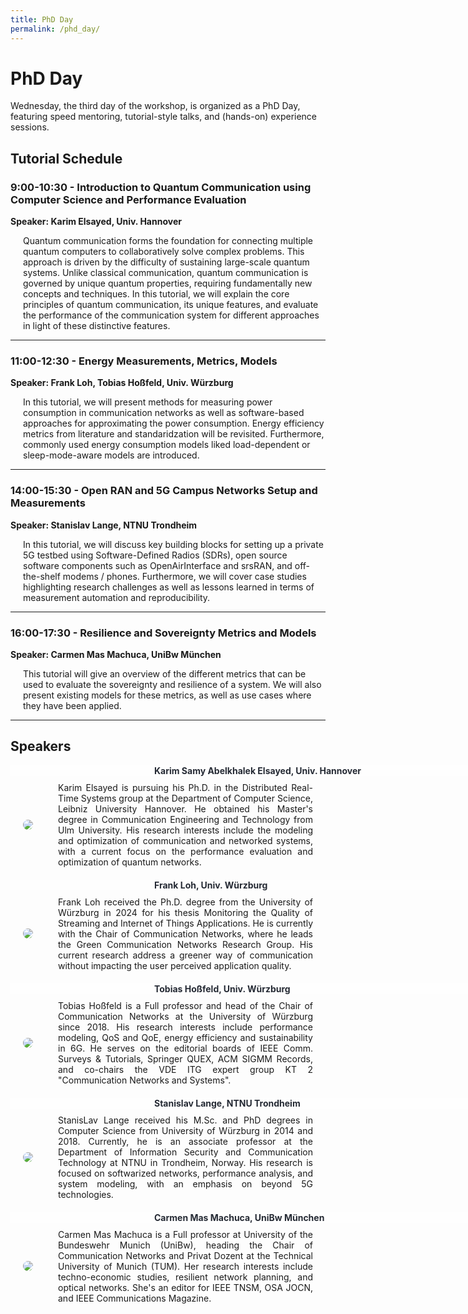 ```yaml
---
title: PhD Day
permalink: /phd_day/
---
```


<style>
 .content-container {
    display: flex;
    flex-direction: column;
}

.content-block {
    display: flex;
    align-items: center;
    margin-bottom: 20px;
}

.content-block .text {
    flex: 1;
    padding: 0 20px;
    text-align: justify;
}

.content-block img {
    max-width: 20%; 
    border-radius: 10px;
    display: inline-block;
    margin: 0px 20px 0px 20px
}

.content-block .left {
    order: 0;
}

.content-block .right {
    order: 1;
}
</style>

# PhD Day

Wednesday, the third day of the workshop, is organized as a PhD Day, featuring speed mentoring, tutorial-style talks, and (hands-on) experience sessions. 

## Tutorial Schedule
### 9:00-10:30 - Introduction to Quantum Communication using Computer Science and Performance Evaluation
**Speaker: Karim Elsayed, Univ. Hannover**

<div style="margin-left: 20px;">
Quantum communication forms the foundation for connecting multiple quantum computers to collaboratively solve complex problems. This approach is driven by the difficulty of sustaining large-scale quantum systems. Unlike classical communication, quantum communication is governed by unique quantum properties, requiring fundamentally new concepts and techniques. In this tutorial, we will explain the core principles of quantum communication, its unique features, and evaluate the performance of the communication system for different approaches in light of these distinctive features.
</div>

***

### 11:00-12:30 - Energy Measurements, Metrics, Models
**Speaker: Frank Loh, Tobias Hoßfeld, Univ. Würzburg**

<div style="margin-left: 20px;">
In this tutorial, we will present methods for measuring power consumption in communication networks as well as software-based approaches for approximating the power consumption. Energy efficiency metrics from literature and standaridzation will be revisited. Furthermore, commonly used energy consumption models liked load-dependent or sleep-mode-aware models are introduced.
</div>

***

### 14:00-15:30 - Open RAN and 5G Campus Networks Setup and Measurements
**Speaker: Stanislav Lange, NTNU Trondheim**


<div style="margin-left: 20px;">
In this tutorial, we will discuss key building blocks for setting up a private 5G testbed using Software-Defined Radios (SDRs), open source software components such as OpenAirInterface and srsRAN, and off-the-shelf modems / phones. Furthermore, we will cover case studies highlighting research challenges as well as lessons learned in terms of measurement automation and reproducibility. 
</div>

***

### 16:00-17:30 - Resilience and Sovereignty Metrics and Models
**Speaker: Carmen Mas Machuca, UniBw München**

<div style="margin-left: 20px;">
This tutorial will give an overview of the different metrics that can be used to evaluate the sovereignty and resilience of a system. We will also present existing models for these metrics, as well as use cases where they have been applied. 
</div>

***

## Speakers

<div class="content-container">
 <div style="width:100%; background-color: #FEFEFE; color: #252A34; font-weight: bold; margin-bottom: 10px; padding-left: 230px;">Karim Samy Abelkhalek Elsayed, Univ. Hannover</div>
 <div class="content-block">
  <img src="{{ '/assets/images/Karim_Samy_Abelkhalek_Elsayed.jpg' | relative_url }}" style=" background-color:white" class="image left" >
  <div class="text">
    Karim Elsayed is pursuing his Ph.D. in the Distributed Real-Time Systems group at the Department of Computer Science, Leibniz University Hannover. He obtained his Master's degree in Communication Engineering and Technology from Ulm University. His research interests include the modeling and optimization of communication and networked systems, with a current focus on the performance evaluation and optimization of quantum networks. 
  </div>
 </div>
</div>

 <div style="width:100%; background-color: #FEFEFE; color: #252A34; font-weight: bold; margin-bottom: 10px; padding-left: 230px;">Frank Loh, Univ. Würzburg</div>
 <div class="content-block">
   <img src="{{ '/assets/images/loh.jpg' | relative_url }}"  >
   <div class="text">
    Frank Loh received the Ph.D. degree from the University of Würzburg in 2024 for his thesis Monitoring the Quality of Streaming and Internet of Things Applications. He is currently with the Chair of Communication Networks, where he leads the Green Communication Networks Research Group. His current research address a greener way of communication without impacting the user perceived application quality.
   </div>
 </div>
 
 <div style="width:100%; background-color: #FEFEFE; color: #252A34; font-weight: bold; margin-bottom: 10px; padding-left: 230px;">Tobias Hoßfeld, Univ. Würzburg</div>
 <div class="content-block">
  <img src="{{ '/assets/images/hossfeld.jpg' | relative_url }}" >
  <div class="text">
    Tobias Hoßfeld is a Full professor and head of the Chair of Communication Networks at the University of Würzburg since 2018. His research interests include performance modeling, QoS and QoE, energy efficiency and sustainability in 6G. He serves on the editorial boards of IEEE Comm. Surveys & Tutorials, Springer QUEX, ACM SIGMM Records, and co-chairs the VDE ITG expert group KT 2 "Communication Networks and Systems".  
  </div>
 </div>

  <div style="width:100%; background-color: #FEFEFE; color: #252A34; font-weight: bold; margin-bottom: 10px; padding-left: 230px;">Stanislav Lange, NTNU Trondheim</div>
 <div class="content-block">
  <img src="{{ '/assets/images/stas-profile-pic-512x512.jpg' | relative_url }}">
  <div class="text">
   StanisLav Lange received his M.Sc. and PhD degrees in Computer Science from University of Würzburg in 2014 and 2018. Currently, he is an associate professor at the Department of Information Security and Communication Technology at NTNU in Trondheim, Norway. His research is focused on softwarized networks, performance analysis, and system modeling, with an emphasis on beyond 5G technologies.
  </div>
 </div>

  <div style="width:100%; background-color: #FEFEFE; color: #252A34; font-weight: bold; margin-bottom: 10px; padding-left: 230px;">Carmen Mas Machuca, UniBw München</div>
  <div class="content-block">
  <img src="{{ '/assets/images/Carmen_Mas_Mucha.jpeg' | relative_url }}" >
  <div class="text">
    Carmen Mas Machuca is a Full professor at University of the Bundeswehr Munich (UniBw), heading the Chair of Communication Networks and Privat Dozent at the Technical University of Munich (TUM). Her research interests include techno-economic studies, resilient network planning, and optical networks. She's an editor for IEEE TNSM, OSA JOCN, and IEEE Communications Magazine.  
  </div>
 </div>
